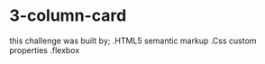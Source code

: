 # 3-column-card

this challenge was built by;
.HTML5 semantic markup
.Css custom properties
.flexbox

